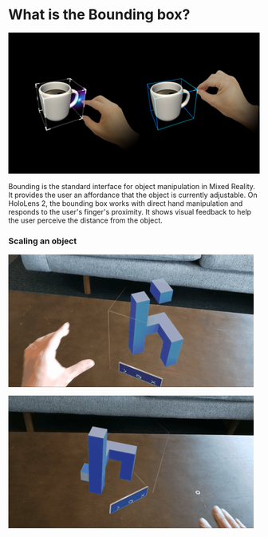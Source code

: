 # What is the Bounding box?

![Mixed Reality Tool Kit Bounding Box.](../../.gitbook/assets/ux_hero_boundingbox.jpg)

Bounding is the standard interface for object manipulation in Mixed Reality. It provides the user an affordance that the object is currently adjustable. On HoloLens 2, the bounding box works with direct hand manipulation and responds to the user's finger's proximity. It shows visual feedback to help the user perceive the distance from the object.

### Scaling an object

![Rotating an object via bounding box.](../../.gitbook/assets/hololens2_boundingbox_rotate.gif)

![ Example of visual feedback based on proximity to a bounding box.](../../.gitbook/assets/hololens2_proximity.gif)

